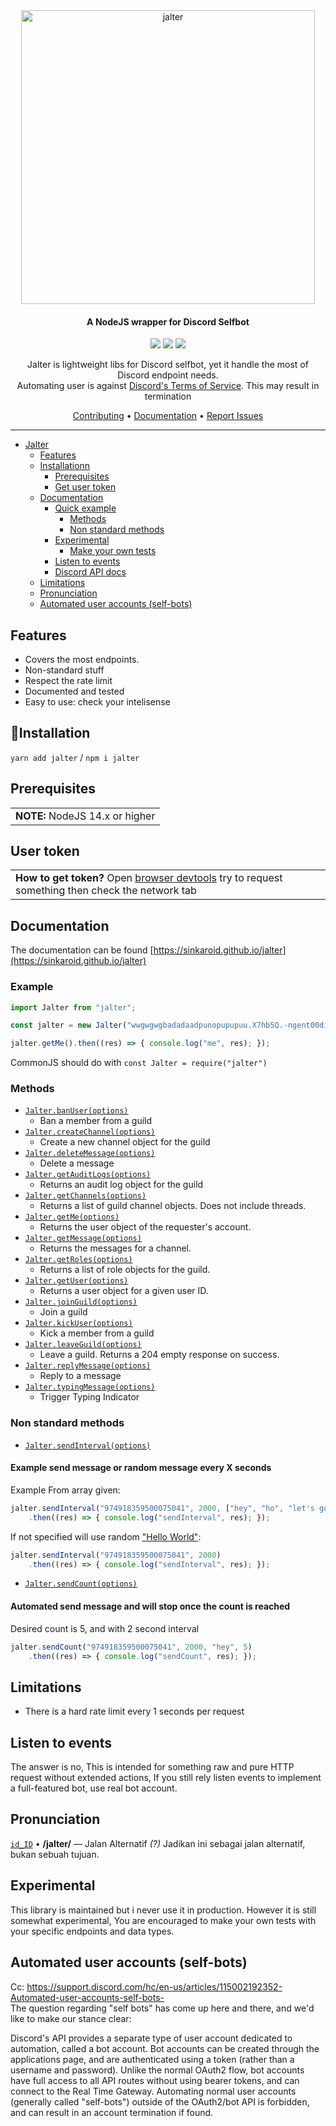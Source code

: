 <div align="center">
<a href="https://sinkaroid.github.io/jalter"><img width="470" src="https://cdn.discordapp.com/attachments/952117487166705747/975121178857459795/jalter-gh.png" alt="jalter"></a>


<h4 align="center">A NodeJS wrapper for Discord Selfbot</h4>

<p align="center">
	<a href="https://github.com/sinkaroid/jalter/actions/workflows/docs.yml"><img src="https://github.com/sinkaroid/jalter/actions/workflows/docs.yml/badge.svg"></a>
	<a href="https://packagephobia.com/result?p=jalter"><img src="https://packagephobia.com/badge?p=jalter"></a>
    <a href="https://codeclimate.com/github/sinkaroid/jalter/maintainability"><img src="https://api.codeclimate.com/v1/badges/385abc152872873786f4/maintainability" /></a>
</p>

Jalter is lightweight libs for Discord selfbot, yet it handle the most of Discord endpoint needs.  
Automating user is against [Discord's Terms of Service](#automated-user-accounts-self-bots). This may result in termination

<a href="https://github.com/sinkaroid/jalter/blob/master/CONTRIBUTING.md">Contributing</a> •
<a href="https://sinkaroid.github.io/jalter">Documentation</a> •
<a href="https://github.com/sinkaroid/jalter/issues/new/choose">Report Issues</a>
</div>

---

- [Jalter](#)
  - [Features](#features)
  - [Installationn](#Installation)
    - [Prerequisites](#Prerequisites)
    - [Get user token](#User-token)
  - [Documentation](#Documentation)
    - [Quick example](#Example)
      - [Methods](#Methods)
      - [Non standard methods](#Non-standard-methods)
    - [Experimental](#Experimental)
      - [Make your own tests](#Experimental)
    - [Listen to events](#Listen-to-events) 
    - [Discord API docs](https://discord.com/developers/docs/intro)
  - [Limitations](#limitations)
  - [Pronunciation](#Pronunciation)
  - [Automated user accounts (self-bots)](#automated-user-accounts-self-bots)

## Features

- Covers the most endpoints.
- Non-standard stuff
- Respect the rate limit
- Documented and tested
- Easy to use: check your intelisense

## 🚀Installation
`yarn add jalter` / `npm i jalter`

## Prerequisites
<table>
	<td><b>NOTE:</b> NodeJS 14.x or higher</td>
</table>

## User token

<table>
	<td><b>How to get token?</b> Open <a href="http://prntscr.com/26epqp9">browser devtools</a> try to request something then check the network tab</td>
</table>

## Documentation
The documentation can be found [https://sinkaroid.github.io/jalter](https://sinkaroid.github.io/jalter)
### Example
```js
import Jalter from "jalter";

const jalter = new Jalter("wwgwgwgbadadaadpunopupupuu.X7hb5Q.-ngent00dinaLteer1213ngENt0dCcWW_1M");

jalter.getMe().then((res) => { console.log("me", res); });
```
CommonJS should do with `const Jalter = require("jalter")`  


### Methods
- [`Jalter.banUser(options)`](https://sinkaroid.github.io/jalter/classes/index.Jalter.html#banUser)
    - Ban a member from a guild
- [`Jalter.createChannel(options)`](https://sinkaroid.github.io/jalter/classes/index.Jalter.html#createChannel)
    - Create a new channel object for the guild
- [`Jalter.deleteMessage(options)`](https://sinkaroid.github.io/jalter/classes/index.Jalter.html#deleteMessage)
    - Delete a message
- [`Jalter.getAuditLogs(options)`](https://sinkaroid.github.io/jalter/classes/index.Jalter.html#getAuditLogs)
    - Returns an audit log object for the guild 
- [`Jalter.getChannels(options)`](https://sinkaroid.github.io/jalter/classes/index.Jalter.html#getChannels)
    - Returns a list of guild channel objects. Does not include threads.
- [`Jalter.getMe(options)`](https://sinkaroid.github.io/jalter/classes/index.Jalter.html#getMe)
    - Returns the user object of the requester's account.
- [`Jalter.getMessage(options)`](https://sinkaroid.github.io/jalter/classes/index.Jalter.html#getMessage)
    - Returns the messages for a channel.
- [`Jalter.getRoles(options)`](https://sinkaroid.github.io/jalter/classes/index.Jalter.html#getRoles)
    - Returns a list of role objects for the guild.
- [`Jalter.getUser(options)`](https://sinkaroid.github.io/jalter/classes/index.Jalter.html#getUser)
    - Returns a user object for a given user ID.
- [`Jalter.joinGuild(options)`](https://sinkaroid.github.io/jalter/classes/index.Jalter.html#joinGuild)
    - Join a guild
- [`Jalter.kickUser(options)`](https://sinkaroid.github.io/jalter/classes/index.Jalter.html#kickUser)
    - Kick a member from a guild
- [`Jalter.leaveGuild(options)`](https://sinkaroid.github.io/jalter/classes/index.Jalter.html#leaveGuild)
    - Leave a guild. Returns a 204 empty response on success.
- [`Jalter.replyMessage(options)`](https://sinkaroid.github.io/jalter/classes/index.Jalter.html#replyMessage)
    - Reply to a message
- [`Jalter.typingMessage(options)`](https://sinkaroid.github.io/jalter/classes/index.Jalter.html#typingMessage)
    - Trigger Typing Indicator

### Non standard methods
- [`Jalter.sendInterval(options)`](https://sinkaroid.github.io/jalter/classes/index.Jalter.html#sendInterval)

#### Example send message or random message every X seconds

Example From array given:
```js
jalter.sendInterval("974918359500075041", 2000, ["hey", "ho", "let's go"])
    .then((res) => { console.log("sendInterval", res); });
```

If not specified will use random ["Hello World"](https://github.com/sinkaroid/jalter/blob/master/src/const.ts#L4):
```js
jalter.sendInterval("974918359500075041", 2000)
    .then((res) => { console.log("sendInterval", res); });
```

- [`Jalter.sendCount(options)`](https://sinkaroid.github.io/jalter/classes/index.Jalter.html#sendCount)

#### Automated send message and will stop once the count is reached

Desired count is 5, and with 2 second interval
```js
jalter.sendCount("974918359500075041", 2000, "hey", 5)
    .then((res) => { console.log("sendCount", res); });
```

## Limitations
- There is a hard rate limit every 1 seconds per request

## Listen to events
The answer is no, This is intended for something raw and pure HTTP request without extended actions, If you still rely listen events to implement a full-featured bot, use real bot account.

## Pronunciation
[`id_ID`](https://www.localeplanet.com/java/id-ID/index.html) • **/jalter/** — Jalan Alternatif _(?)_ Jadikan ini sebagai jalan alternatif, bukan sebuah tujuan.

## Experimental
This library is maintained but i never use it in production. However it is still somewhat experimental, You are encouraged to make your own tests with your specific endpoints and data types.

## Automated user accounts (self-bots)

Cc: https://support.discord.com/hc/en-us/articles/115002192352-Automated-user-accounts-self-bots-  
The question regarding "self bots" has come up here and there, and we'd like to make our stance clear:

Discord's API provides a separate type of user account dedicated to automation, called a bot account. Bot accounts can be created through the applications page, and are authenticated using a token (rather than a username and password). Unlike the normal OAuth2 flow, bot accounts have full access to all API routes without using bearer tokens, and can connect to the Real Time Gateway. Automating normal user accounts (generally called "self-bots") outside of the OAuth2/bot API is forbidden, and can result in an account termination if found.  </table>